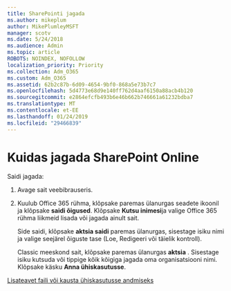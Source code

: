 ```yaml
---
title: SharePointi jagada
ms.author: mikeplum
author: MikePlumleyMSFT
manager: scotv
ms.date: 5/24/2018
ms.audience: Admin
ms.topic: article
ROBOTS: NOINDEX, NOFOLLOW
localization_priority: Priority
ms.collection: Adm_O365
ms.custom: Adm_O365
ms.assetid: 62b2c87b-6d09-4654-9bf0-868a5e73b7c7
ms.openlocfilehash: 5d4773e68d9e140ff762d4aaf6150a88acb4b120
ms.sourcegitcommit: e2864efcfb493b6e46b662b746661a61232bdba7
ms.translationtype: MT
ms.contentlocale: et-EE
ms.lasthandoff: 01/24/2019
ms.locfileid: "29466839"
---
```

# <a name="how-to-share-in-sharepoint-online"></a>Kuidas jagada SharePoint Online

Saidi jagada:
  
1. Avage sait veebibrauseris.
    
2. Kuulub Office 365 rühma, klõpsake paremas ülanurgas seadete ikoonil ja klõpsake **saidi õigused**. Klõpsake **Kutsu inimesi**ja valige Office 365 rühma liikmeid lisada või jagada ainult sait. 
    
    Side saidi, klõpsake **aktsia saidi** paremas ülanurgas, sisestage isiku nimi ja valige seejärel õiguste tase (Loe, Redigeeri või täielik kontroll). 
    
    Classic meeskond sait, klõpsake paremas ülanurgas **aktsia** . Sisestage isiku kutsuda või tippige kõik kõigiga jagada oma organisatsiooni nimi. Klõpsake käsku **Anna ühiskasutusse**.
    
[Lisateavet faili või kausta ühiskasutusse andmiseks](https://go.microsoft.com/fwlink/?linkid=511430)
  

